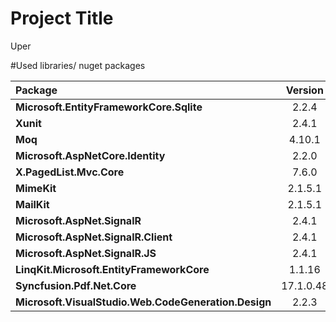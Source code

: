 # Project Title

Uper

#Used libraries/ nuget packages

|    Package    |Version       |
|:--------------|:------------:|
**Microsoft.EntityFrameworkCore.Sqlite**| 2.2.4|
**Xunit** |2.4.1|
**Moq** |4.10.1|
**Microsoft.AspNetCore.Identity**| 2.2.0|
**X.PagedList.Mvc.Core**| 7.6.0|
**MimeKit**| 2.1.5.1|
**MailKit**| 2.1.5.1|
**Microsoft.AspNet.SignalR**| 2.4.1|
**Microsoft.AspNet.SignalR.Client**| 2.4.1|
**Microsoft.AspNet.SignalR.JS**| 2.4.1|
**LinqKit.Microsoft.EntityFrameworkCore**| 1.1.16|
**Syncfusion.Pdf.Net.Core** |17.1.0.48|
**Microsoft.VisualStudio.Web.CodeGeneration.Design** | 2.2.3|

